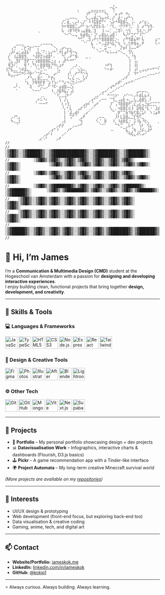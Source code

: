 ```
⠀⠀⠀⠀⠀⠀⠀⠀⠀⠀⠀⠀⠀⠀⠀⠀⠀⠀⠀⠀⠀⠀⠀⠀⠀⠀⠀⠀⠀⠀⠀⠀⠀⠀⠀⠀⠀⠀⠀⠀⢠⠀⠀⠀⠀⠀⠀⠀⠀⠀⠀⠀⠀⠀⠀⠀⠀⠀⠀⠀⠀⠀⠀⠀⠀⠀⠀⠀⠀⠀⠀⠀⠀⠀⠀⠀⠀⠀⠀⠀⠀⠀⠀⠀⠀⠀⠀⠀⠀⠀⠀
⠀⠀⠀⠀⠀⠀⠀⠀⠀⠀⠀⠀⠀⠀⠀⠀⠀⠀⠀⠀⠀⠀⠀⠀⠀⠀⠀⡀⠀⠀⠀⠀⣀⣀⣀⣀⣀⡀⠀⠉⢳⠉⠀⠀⠀⠀⠀⠀⠀⠀⠀⠀⠀⠀⠀⠀⠀⠀⠀⠀⠀⠀⠀⠀⠀⠀⠀⠀⠀⠀⠀⠀⠀⠀⠀⠀⠀⠀⠄⠀⠀⠀⠀⠀⠀⠀⠀⠀⠀⠀⠀
⠀⠀⠀⠀⠀⠀⠀⠀⠀⠀⠀⠀⠀⠀⠀⠀⠀⠀⠀⠀⠀⠀⠀⠀⠀⠀⠀⠁⠀⠀⢰⠟⠉⢩⠋⠉⠉⠳⡄⠀⠈⣤⢠⠶⠀⠶⡄⠀⠀⠀⠀⠀⠀⠀⠀⠀⠀⠀⠀⠀⠀⠀⠀⠀⠀⠀⠀⠀⡴⠞⠛⠳⢦⠀⠀⠀⠀⠀⠀⠀⠀⠀⠀⠀⣤⣤⣤⡄⠀⠀⠀
⠀⠀⠀⠀⠀⠀⠀⠀⠀⠀⠀⠀⠀⠀⠀⠀⠀⠀⠀⠀⠀⠀⢀⣀⠤⠤⢄⠀⠀⠀⢣⣀⢤⣾⣌⢱⣤⠴⠮⡀⡜⠀⣼⡐⢠⡴⠓⢢⠀⠀⠀⠀⠀⠀⠀⠀⠀⠀⠀⠀⢀⡀⡤⠠⠠⣀⡔⢹⡀⠀⡀⣠⣚⠉⠱⢄⠀⠀⠀⠀⢀⠖⠊⣽⠁⠀⠀⠈⣢⠀⠀
⠀⠀⠀⠀⠀⠀⠀⠀⠀⠀⠀⠀⠀⠀⠀⠀⠀⠀⠀⠀⠀⡜⡁⣾⡀⢄⡤⠇⢄⡜⠁⠸⠸⣯⣿⣟⠋⠃⠀⢢⡵⠚⠿⣿⣿⢥⡀⢨⠄⠀⡴⠊⣖⢄⠀⠀⠀⠀⠀⢰⢋⢰⣇⠂⣴⡷⠀⢀⣷⣥⣴⣿⡀⠄⠂⢸⠀⠀⠀⠀⡞⠡⢀⣽⣆⡌⣴⡾⠉⠉⢆
⠀⠀⠀⠀⠀⠀⠀⠀⠀⠀⠀⠀⠀⠀⠀⠀⠀⠀⠀⠀⠀⡳⠖⢿⣿⣿⣉⣠⠞⠃⢲⠔⢣⡟⣟⡧⢽⠄⠁⠊⢇⡀⠐⡛⠝⠟⢙⡈⠀⢸⠀⡴⠙⢳⢻⠄⠀⠀⠀⣨⠖⠻⣿⣿⣿⣱⣤⠔⠺⡿⣿⡿⣯⡅⠲⡌⠀⠀⠀⠀⡩⠒⠛⣽⣿⣿⣿⣀⠄⠀⢸
⠀⠀⠀⠀⠀⠀⠀⠀⠀⠀⠀⠀⢀⠀⠀⠀⠀⠀⠀⠀⠀⢧⠀⠰⡿⠹⢟⠷⢠⣤⣿⣷⡀⣹⠀⠀⢸⠠⠤⡁⢀⣈⢽⠕⡀⢒⢳⠀⠀⢹⢼⡐⢂⡸⠋⠀⠀⠀⠀⠸⣄⠀⣚⠷⠓⠙⣇⠠⠁⠠⠿⠡⠙⠀⢀⡝⠀⢀⡀⡈⣇⠀⠈⢆⣿⡏⢿⠶⢑⡄⠃
⠀⠀⠀⠀⠀⠀⠀⠀⠀⠀⠀⠀⠀⠀⠀⠀⠀⠀⠀⠀⠀⠀⠑⠊⠑⠤⢤⠀⢷⣾⢿⣆⠂⢨⠃⡤⣿⣧⢆⣴⣿⠐⠀⠀⠳⡜⠋⣩⢋⠉⠸⡉⠁⠀⠀⠀⠀⠀⠀⠀⠈⠉⠙⣦⢄⣾⣾⡦⠤⡀⢼⠢⠤⠔⠋⢰⡊⣀⡎⡠⠙⢦⡞⠁⢀⢹⡉⠑⢰⠏⠀
⠀⠀⠀⠀⠀⠀⠀⠀⠀⠀⠀⠀⠀⠀⠀⠀⠀⠀⠀⠀⠀⠀⠀⠀⠀⠀⠀⠙⢋⡁⢀⣹⢠⠞⢒⠓⣿⣿⣿⣿⣏⡐⠄⠀⡔⠛⢻⣿⣦⠿⠃⢧⠀⠀⠀⠀⣔⠒⢠⠀⠀⠀⢸⡀⠀⢽⡟⣿⠗⣤⠃⠀⠀⠀⢰⡏⢁⢿⣿⡾⠏⠝⠓⢸⣶⣷⡿⠦⠼⡆⠀
⠀⠀⠀⠀⣀⣀⣀⠀⠀⠀⠀⠀⠀⡠⠤⠤⠤⣄⠀⠀⠀⠀⠀⠀⠀⠀⠀⠀⠀⠈⠁⠀⣧⠀⠄⠓⡠⣼⡽⠳⣧⡉⢳⡀⠱⣀⣓⠿⢿⢶⣀⠟⠀⠀⠀⠀⠣⠒⠁⠀⠀⠀⠀⠑⠤⠚⠄⣀⡴⠋⠀⠀⠀⠀⠈⢧⣈⡟⠻⡝⡆⢆⠀⢿⡿⠻⢦⠁⢠⡇⠀
⠀⠀⢠⢚⠀⠀⡈⡗⢩⡗⠊⠉⡍⠀⠀⠀⠀⠀⠑⡄⢀⡴⠢⡤⢄⠀⠀⠀⠀⠀⠀⠀⠘⠆⡀⠠⠀⣭⠐⠂⠀⠁⠀⡝⡶⠇⢸⠤⠤⠛⠁⠀⠀⠀⠀⠀⠀⠀⠀⠀⠀⠀⠀⠀⠀⠀⠀⣡⡃⠀⠀⠀⠀⠀⠀⠀⢀⡵⣢⠖⠃⠈⠉⢍⡀⢀⣸⠀⠋⠀⠀
⠀⢀⡼⠇⣤⣂⣴⣽⡧⠁⠀⢠⣧⡈⠍⡂⣢⡔⠓⢁⠺⡇⣴⠏⢻⠒⢦⠀⠀⠀⠀⠀⠀⠀⠈⠒⠉⠘⠦⠥⠤⠴⠉⠢⣀⠀⢹⢣⠀⠀⠀⠀⠀⠀⠀⠀⠀⠀⠀⠀⠐⠂⠀⠀⠀⠀⢰⡗⣇⠀⠀⠀⠀⠀⣠⠶⢇⠕⠁⢀⣠⣄⣄⠀⠈⠁⠀⠀⠀⠀⠀
⠀⡎⠀⢸⣬⣿⣿⣻⡀⠀⠘⢼⡿⣝⡲⣾⣿⠃⠄⠀⠀⠙⡅⡠⠞⠉⢿⠄⠀⠀⣀⢀⠀⠀⠀⠀⠀⠀⠀⠀⠀⠀⠀⠀⠀⠑⡄⠘⣳⠀⠀⠀⠀⠀⠀⠀⠀⠀⠀⠀⠀⠀⠀⠀⠀⢠⠇⡰⠉⠀⢀⡠⡔⠿⣨⠜⠁⣠⠎⠋⠁⠀⢠⠲⣀⠀⠀⠀⠀⠀⠀
⠀⢙⣄⢀⣻⡏⠉⣻⡟⠉⡍⢱⣿⣿⣿⣿⣯⣐⣰⠀⡄⢠⡟⠓⠚⠋⠁⠀⠀⠀⠀⠀⠀⠀⠀⠀⠀⠀⠀⠀⠀⠀⠀⠀⠀⠀⢸⠀⢨⡄⠀⠀⠀⠀⠀⠀⠀⠀⠀⠀⠀⠀⠀⠀⢠⡟⣴⣡⣴⣾⣿⣅⣤⠊⢡⣤⣎⣤⣶⡞⠙⠛⢳⣦⣽⠀⠀⠀⠀⠀⠀
⠀⢿⣹⠎⡁⠀⠀⢿⠘⢀⠙⢇⠆⣿⣿⢿⣷⡙⠻⢆⣰⠞⠀⠀⠀⢀⡰⢀⠀⠀⠀⠀⠀⠀⠀⠀⠀⠰⠞⢳⠀⠀⠀⠀⠀⠀⢸⠀⢸⡇⠀⠀⠀⠀⠀⠀⠀⢀⣀⣰⢶⠶⣶⠛⡟⠹⠋⡟⠋⡏⠀⠈⣻⣶⣏⢸⣉⣏⡀⠀⠀⠀⣾⠟⢳⠀⠀⠀⠀⠀⠀
⢸⡙⣧⣀⡀⢑⠾⣽⣄⡀⠀⡈⠒⣉⠡⠄⠉⠁⠀⢘⡄⠀⠀⠀⡐⠁⠀⢢⣱⠤⡀⠀⠀⠀⠀⠀⠀⠑⠒⠾⠂⠀⠀⠀⠀⠀⢸⠀⢰⠇⣀⣠⢤⠖⠒⠋⠉⠃⠀⣁⣀⠠⠤⠔⠒⠚⠘⣄⣐⣿⣶⡟⡀⠈⡎⠉⠉⠓⢦⣩⠉⠁⠈⣿⡿⠁⠀⠀⠀⠀⠀
⠀⣧⣀⣉⣩⠭⠛⠕⠚⡿⠊⠈⢩⠗⠒⠤⡀⠀⡴⠊⠁⠀⠀⢰⢃⢀⠞⠉⠙⡑⢳⠀⠀⠀⠀⠀⠀⠀⠀⠀⠀⠀⠀⠀⠀⢀⡇⠀⠹⠋⠈⠀⠀⣀⠤⠤⠒⠊⠉⠀⠀⠀⠀⠀⠀⠀⢸⡀⠀⢽⡟⣿⠑⡄⠃⠀⠀⠀⠀⠈⠛⠂⠘⠋⠀⠀⠀⠀⠀⠀⠀
⠀⠀⠉⠁⠀⠀⠀⢀⠜⠙⣄⡄⣿⣊⣀⣀⠋⡟⡆⠀⠀⠀⠀⠸⡄⣎⠠⢄⠀⣣⠏⠀⠀⠀⠀⠀⠀⠀⠀⠀⠀⠀⠀⢀⡔⠏⠀⠀⢀⡠⠔⠊⠉⠀⠀⠀⠀⠀⠀⠀⠀⠀⠀⠀⠀⠀⠀⠑⠲⠚⠄⣀⠖⠃⠀⠀⠀⠀⠀⠀⠀⠀⠀⠀⠀⠀⠀⠀⠀⠀⠀
⠀⠀⠀⠀⡀⠀⠀⠘⣆⠀⡹⢿⢿⡟⡿⠈⣱⠸⢱⠔⠉⠙⡔⠲⢌⣓⠬⠒⠋⠁⠀⠀⠀⠀⠀⠀⠀⠀⠀⠀⠀⣠⡾⠃⢀⡤⠖⠋⠁⠀⠀⠀⠀⠀⠀⠀⠀⠀⠀⠀⠀⠀⠀⠀⠀⠀⠀⠀⠀⠀⠀⠀⠀⠀⠀⠀⣀⠀⠀⠀⠀⠀⠀⠀⠀⠀⠀⠀⠀⠀⠀
⠀⠀⠀⠤⠃⠄⠀⠀⠀⢽⠀⠀⠚⡩⣁⡠⠋⠘⠯⠂⣴⣾⣿⠤⢌⡆⠀⠀⠀⠀⠀⠀⠀⠀⠀⠀⠀⠀⢀⢴⠛⢁⡠⠒⠁⠀⠀⠀⠀⠀⠀⠀⠀⠀⠀⠀⠀⠀⠀⠀⠀⠀⠀⠀⠀⠀⠀⠀⠀⠀⠀⠀⠀⠀⡔⠍⠄⢱⡀⠀⠀⠀⠀⠀⠀⠀⠀⠀⠀⠀⠀
⠀⠀⠀⠀⠁⠀⠀⠀⠀⠀⠑⠒⠒⠁⠀⠀⠀⠸⡀⡸⣿⠿⣧⡌⢠⡇⠀⠀⠀⠀⠀⠀⠀⠀⠀⠀⣠⠴⠁⣀⠔⠁⠀⠀⠀⠀⠀⠀⠀⣠⠤⡤⠤⡀⠀⠀⠀⠀⠀⠀⠀⠀⠀⠀⠀⠀⠀⠀⠀⠀⠀⠀⠀⠀⠓⠢⠄⠒⠃⠀⠀⠀⠀⠀⠀⠀⠀⠀⠀⠀⠀
⠀⠀⠀⠀⠀⠀⠀⠀⠀⠀⠀⠀⠀⢀⡀⠀⠀⠀⠈⠸⣁⣀⣨⠗⠊⠀⠀⠀⠀⠀⠀⠀⠀⢀⣠⠊⠉⠀⠚⠒⢒⡲⠂⠀⡰⠊⠒⠢⡠⠧⣾⣇⣦⠼⡀⠀⠀⠀⠀⠀⠀⠀⠀⠀⠀⠀⠀⠀⠀⠀⠀⠀⠀⠀⠀⠀⠀⠀⠀⠀⠀⠀⠀⠀⠀⠀⠀⠀⠀⠀⠀
⠀⠀⠀⠀⠀⠀⠀⠀⠀⠀⠀⢀⠖⠥⠘⠆⠀⠀⠀⠀⢱⠀⡜⡄⠀⠀⠀⠀⠀⠀⠀⢀⢴⠋⠁⡠⠒⠒⠀⠉⢹⣀⢠⣴⣗⠰⢄⣀⣣⣀⣾⣿⣣⢀⠇⠀⠀⠀⠀⠀⠀⠀⠀⠀⠀⠀⠀⠀⠀⠀⠀⠀⠀⠀⠀⠀⠀⠀⠀⠀⠀⠀⡔⠠⢄⠀⠀⠀⠀⠀⠀
⠀⠀⠀⠀⠀⠀⠀⠀⠀⠀⠀⠈⠐⠒⠒⠋⠀⠀⠀⠀⠀⢇⠰⢹⡀⠀⠀⠀⠀⣠⡶⠇⠈⣠⠞⠀⠀⠀⠀⡸⠁⢠⠹⣿⣿⣿⠟⢁⣎⣠⣎⢤⣘⣶⣊⣉⡉⠉⢢⠀⠀⠀⠀⠀⠀⠀⠀⠀⠀⠀⠀⠀⠀⠀⠀⠀⠀⠀⠀⠀⠀⠀⠭⠔⠋⠀⠀⠀⠀⠀⠀
⠀⠀⠀⠀⠀⠀⠀⠀⠀⠀⠀⠀⠀⠀⠀⠀⠀⠀⠀⠀⠀⠘⡄⠃⣇⠀⠀⣠⡞⠘⠁⢀⠔⠁⠀⠀⠀⠀⠀⢣⡀⡀⠲⣿⣿⣏⢮⢸⠀⣽⢿⣯⠘⣇⠐⠀⣸⡮⠞⠀⠀⠀⠀⠀⠀⠀⠀⠀⠀⠀⠀⠀⠀⠀⠀⠀⠀⠀⠀⠀⠀⠀⠀⠀⠀⠀⠀⠀⠀⠀⠀
⠀⠀⠀⠀⠀⠀⠀⠀⠀⠀⠀⠀⠀⠀⠀⠀⠀⠀⠀⠀⠀⠀⡇⠈⣼⣠⣾⠇⠀⢀⡴⠁⠀⠀⠀⠀⠀⠀⠀⠀⠉⢀⡿⠉⡉⣷⠹⣷⢏⣿⣌⣥⠇⠀⠱⢨⣴⠿⠀⠀⠀⠀⠀⠀⠀⠀⠀⠀⠀⠀⠀⠀⠀⠀⠀⠀⠀⠀⠀⠀⠀⠀⠀⠀⠀⠀⠀⠀⠀⠀⠀
⠀⠀⡠⠜⢃⡄⠀⠀⠀⠀⠀⠀⠀⠀⠀⠀⠀⠀⠀⠀⠀⠀⡇⠀⢩⠋⠈⠀⣠⠟⠀⠀⠀⠀⢀⠤⠤⡀⠀⠀⠀⡸⠇⣇⣽⣿⣄⣈⡏⢻⠫⣀⠀⠀⠀⠀⠀⠀⠀⠀⠀⠀⠀⠀⠀⠀⠀⠀⠀⠀⠀⠀⠀⠀⠀⠀⠀⠀⠀⠀⠀⠀⠀⠀⠀⠀⠀⠀⠀⠀⠀
⠀⠀⠳⢄⣀⡇⠀⠀⠀⠀⠀⠀⠀⠀⠀⠀⠀⠀⠀⠀⠀⡠⡇⠀⠀⠀⠀⠈⢳⠀⠀⠀⠀⠀⠣⡈⠀⡿⠀⠀⠸⡀⠸⣾⡿⣯⡐⠀⡭⠸⣧⠘⢗⢄⠀⠀⠀⡀⠀⠀⠀⠀⠀⠀⠀⠀⠀⠀⠀⠀⠀⠀⢀⢤⠠⡄⠀⠀⠀⠀⠀⠀⠀⠀⠀⠀⠀⠀⠀⠀⠀
⠀⠀⠀⠀⠈⠀⠀⠀⠀⠀⠀⠀⠀⠀⠀⠀⠀⠀⠀⡠⡞⡞⠀⠀⠀⡠⠤⠒⠋⠀⠀⠀⠀⠀⠀⠈⠉⠁⠀⠀⠀⠉⠓⣉⠀⣀⡧⢚⠁⠀⢱⠇⠀⢫⣆⠀⠀⠀⠀⠀⠀⠀⠀⠀⠀⠀⠀⠀⠀⠀⠀⠀⠑⠄⣀⣧⠀⠀⠀⠀⠀⠀⠀⠀⠀⠀⠀⠀⠀⠀⠀
⠀⠀⠀⠀⠀⠀⠀⠀⠀⠀⠀⠀⠀⠀⠀⠀⢀⢴⠋⠸⠀⠀⠀⡰⠋⠀⠀⠀⠀⠀⠀⠀⠀⠀⠀⠀⠀⠀⠀⠠⠄⠀⠀⠀⠉⣧⡀⢈⢷⢀⣘⡮⢄⣸⠞⠀⠀⠀⠀⠀⠀⠀⠀⠀⠀⠀⠀⠀⠀⠀⠀⠀⠀⠀⠀⠀⠀⠀⠀⠀⠀⠀⠀⠀⠀⠀⠀⠀⠀⠀⠀
⠀⠀⠀⠀⠀⠀⠀⠀⠀⠀⠀⠀⠀⠀⢀⡴⠃⠇⠀⠀⠀⡠⠊⠀⠀⠀⠀⠀⠀⠀⠀⠀⠀⠀⠀⠀⠀⠀⠀⠀⠀⠀⠀⠀⠀⠈⠻⢯⣄⠼⠣⠴⠊⠀⠀⠀⠀⠀⠀⠀⠀⠀⠀⠀⠀⠀⠀⠀⠀⠀⠀⠀⠀⠀⠀⠀⠀⠀⠀⠀⠀⠀⠀⠀⠀⠀⠀⠀⠀⠀⠀
⠀⠀⠀⠀⠀⠀⠀⠀⠀⠀⠀⠀⢀⡔⠡⠃⠀⠀⠀⡠⠞⠀⠀⠀⠀⠀⠀⠀⠀⠀⠀⠀⠀⠀⠀⠀⠀⠀⠀⠀⠀⠀⠀⠀⠀⠀⠀⠀⠀⠀⠀⠀⠀⠀⠀⠀⠀⠀⠀⠀⠀⠀⠀⠀⠀⠀⠀⠀⠀⠀⠀⠀⠀⠀⠀⠀⠀⠀⠀⠀⠀⠀⠀⠀⠀⠀⠀⠀⠀⠀⠀
//
//           ░▒▓█▓▒░░▒▓██████▓▒░░▒▓██████████████▓▒░░▒▓████████▓▒░░▒▓███████▓▒░      ░▒▓█▓▒░░▒▓██████▓▒░░▒▓██████████████▓▒░░▒▓████████▓▒░░▒▓███████▓▒░ 
//           ░▒▓█▓▒░▒▓█▓▒░░▒▓█▓▒░▒▓█▓▒░░▒▓█▓▒░░▒▓█▓▒░▒▓█▓▒░      ░▒▓█▓▒░             ░▒▓█▓▒░▒▓█▓▒░░▒▓█▓▒░▒▓█▓▒░░▒▓█▓▒░░▒▓█▓▒░▒▓█▓▒░      ░▒▓█▓▒░        
//           ░▒▓█▓▒░▒▓█▓▒░░▒▓█▓▒░▒▓█▓▒░░▒▓█▓▒░░▒▓█▓▒░▒▓█▓▒░      ░▒▓█▓▒░             ░▒▓█▓▒░▒▓█▓▒░░▒▓█▓▒░▒▓█▓▒░░▒▓█▓▒░░▒▓█▓▒░▒▓█▓▒░      ░▒▓█▓▒░        
//           ░▒▓█▓▒░▒▓████████▓▒░▒▓█▓▒░░▒▓█▓▒░░▒▓█▓▒░▒▓██████▓▒░  ░▒▓██████▓▒░       ░▒▓█▓▒░▒▓████████▓▒░▒▓█▓▒░░▒▓█▓▒░░▒▓█▓▒░▒▓██████▓▒░  ░▒▓██████▓▒░  
//    ░▒▓█▓▒░░▒▓█▓▒░▒▓█▓▒░░▒▓█▓▒░▒▓█▓▒░░▒▓█▓▒░░▒▓█▓▒░▒▓█▓▒░             ░▒▓█▓▒░▒▓█▓▒░░▒▓█▓▒░▒▓█▓▒░░▒▓█▓▒░▒▓█▓▒░░▒▓█▓▒░░▒▓█▓▒░▒▓█▓▒░             ░▒▓█▓▒░ 
//    ░▒▓█▓▒░░▒▓█▓▒░▒▓█▓▒░░▒▓█▓▒░▒▓█▓▒░░▒▓█▓▒░░▒▓█▓▒░▒▓█▓▒░             ░▒▓█▓▒░▒▓█▓▒░░▒▓█▓▒░▒▓█▓▒░░▒▓█▓▒░▒▓█▓▒░░▒▓█▓▒░░▒▓█▓▒░▒▓█▓▒░             ░▒▓█▓▒░ 
//     ░▒▓██████▓▒░░▒▓█▓▒░░▒▓█▓▒░▒▓█▓▒░░▒▓█▓▒░░▒▓█▓▒░▒▓████████▓▒░▒▓███████▓▒░ ░▒▓██████▓▒░░▒▓█▓▒░░▒▓█▓▒░▒▓█▓▒░░▒▓█▓▒░░▒▓█▓▒░▒▓████████▓▒░▒▓███████▓▒░  
//
```   

# 👋 Hi, I’m James  

I’m a **Communication & Multimedia Design (CMD)** student at the Hogeschool van Amsterdam with a passion for **designing and developing interactive experiences**.  
I enjoy building clean, functional projects that bring together **design, development, and creativity**.  

---

## 🔧 Skills & Tools  

### 💻 Languages & Frameworks  
<p>
  <img src="https://cdn.jsdelivr.net/gh/devicons/devicon/icons/javascript/javascript-original.svg" alt="JavaScript" width="40" height="40"/>
  <img src="https://cdn.jsdelivr.net/gh/devicons/devicon/icons/typescript/typescript-original.svg" alt="TypeScript" width="40" height="40"/>
  <img src="https://cdn.jsdelivr.net/gh/devicons/devicon/icons/html5/html5-original.svg" alt="HTML5" width="40" height="40"/>
  <img src="https://cdn.jsdelivr.net/gh/devicons/devicon/icons/css3/css3-original.svg" alt="CSS3" width="40" height="40"/>
  <img src="https://cdn.jsdelivr.net/gh/devicons/devicon/icons/nodejs/nodejs-original.svg" alt="Node.js" width="40" height="40"/>
  <img src="https://cdn.jsdelivr.net/gh/devicons/devicon/icons/express/express-original.svg" alt="Express" width="40" height="40"/>
  <img src="https://cdn.jsdelivr.net/gh/devicons/devicon/icons/react/react-original.svg" alt="React" width="40" height="40"/>
  <img src="https://cdn.jsdelivr.net/gh/devicons/devicon/icons/tailwindcss/tailwindcss-plain.svg" alt="TailwindCSS" width="40" height="40"/>
</p>

### 🎨 Design & Creative Tools  
<p>
  <img src="https://cdn.jsdelivr.net/gh/devicons/devicon/icons/figma/figma-original.svg" alt="Figma" width="40" height="40"/>
  <img src="https://cdn.jsdelivr.net/gh/devicons/devicon/icons/photoshop/photoshop-line.svg" alt="Photoshop" width="40" height="40"/>
  <img src="https://cdn.jsdelivr.net/gh/devicons/devicon/icons/illustrator/illustrator-line.svg" alt="Illustrator" width="40" height="40"/>
  <img src="https://cdn.jsdelivr.net/gh/devicons/devicon/icons/aftereffects/aftereffects-original.svg" alt="After Effects" width="40" height="40"/>
  <img src="https://cdn.jsdelivr.net/gh/devicons/devicon/icons/blender/blender-original.svg" alt="Blender" width="40" height="40"/>
  <img src="https://cdn.jsdelivr.net/gh/devicons/devicon/icons/lightroom/lightroom-original.svg" alt="Lightroom" width="40" height="40"/>
</p>

### ⚙️ Other Tech  
<p>
  <img src="https://cdn.jsdelivr.net/gh/devicons/devicon/icons/git/git-original.svg" alt="Git" width="40" height="40"/>
  <img src="https://cdn.jsdelivr.net/gh/devicons/devicon/icons/github/github-original.svg" alt="GitHub" width="40" height="40"/>
  <img src="https://cdn.jsdelivr.net/gh/devicons/devicon/icons/mongodb/mongodb-original.svg" alt="MongoDB" width="40" height="40"/>
  <img src="https://cdn.jsdelivr.net/gh/devicons/devicon/icons/vite/vite-original.svg" alt="Vite" width="40" height="40"/>
  <img src="https://cdn.jsdelivr.net/gh/devicons/devicon/icons/nextjs/nextjs-original.svg" alt="Next.js" width="40" height="40"/>
  <img src="https://cdn.jsdelivr.net/gh/devicons/devicon/icons/supabase/supabase-original.svg" alt="Supabase" width="40" height="40"/>
</p>


---

## 📂 Projects  

- 🎨 **Portfolio** – My personal portfolio showcasing design + dev projects  
- 📊 **Datavisualisation Work** – Infographics, interactive charts & dashboards (Flourish, D3.js basics)  
- 🕹 **Pickr** – A game recommendation app with a Tinder-like interface  
- 🌍 **Project Automata** – My long-term creative Minecraft survival world  

*(More projects are available on my [repositories](https://github.com/kokjp1))*

---

## 🎯 Interests  

- UI/UX design & prototyping  
- Web development (front-end focus, but exploring back-end too)  
- Data visualisation & creative coding  
- Gaming, anime, tech, and digital art  

---

## 📫 Contact  

- **Website/Portfolio:** [jameskok.me](https://jameskok.me)  
- **LinkedIn:** [linkedin.com/in/jameskok](#)  
- **GitHub:** [@kokjp1](https://github.com/kokjp1)  

---

⭐ Always curious. Always building. Always learning.  
